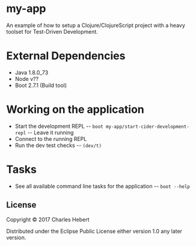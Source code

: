# my-app

An example of how to setup a Clojure/ClojureScript project with a heavy toolset
for Test-Driven Development.

# External Dependencies
- Java 1.8.0_73
- Node v??
- Boot 2.7.1 (Build tool)

# Working on the application
- Start the development REPL
-- `boot my-app/start-cider-development-repl`
-- Leave it running
- Connect to the running REPL
- Run the dev test checks
-- `(dev/t)`

# Tasks
- See all available command line tasks for the application
-- `boot --help`

## License

Copyright © 2017 Charles Hebert

Distributed under the Eclipse Public License either version 1.0 any later
version.

